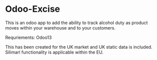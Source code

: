 # Odoo-Excise
This is an odoo app to add the ability to track alcohol duty as product moves within your warehouse and to your customers. 

Requriements: Odoo13

This has been created for the UK market and UK static data is included. Silimarl functionality is applicable within the EU. 